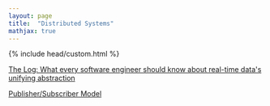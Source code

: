 ```yaml
---
layout: page
title:  "Distributed Systems"
mathjax: true
---
```


{% include head/custom.html %}

[The Log: What every software engineer should know about real-time data's unifying abstraction](https://engineering.linkedin.com/distributed-systems/log-what-every-software-engineer-should-know-about-real-time-datas-unifying)

[Publisher/Subscriber Model](/distributed-systems/pubsub.html)

